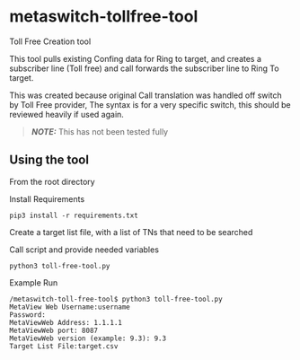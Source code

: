 # metaswitch-tollfree-tool
Toll Free Creation tool

This tool pulls existing Confing data for Ring to target, and creates a subscriber line (Toll free) and call forwards the subscriber line to Ring To target.

This was created because original Call translation was handled off switch by Toll Free provider, The syntax is for a very specific switch, this should be reviewed heavily if used again.

> **_NOTE:_** This has not been tested fully

## Using the tool
From the root directory

Install Requirements

```
pip3 install -r requirements.txt
```
Create a target list file, with a list of TNs that need to be searched

Call script and provide needed variables
```
python3 toll-free-tool.py
```


Example Run
```
/metaswitch-toll-free-tool$ python3 toll-free-tool.py
MetaView Web Username:username
Password: 
MetaViewWeb Address: 1.1.1.1
MetaViewWeb port: 8087
MetaViewWeb version (example: 9.3): 9.3
Target List File:target.csv

```

